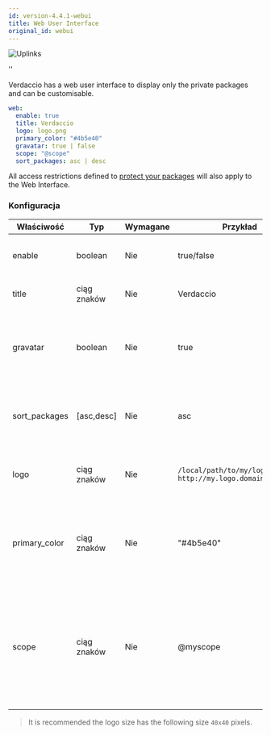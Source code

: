 ```yaml
---
id: version-4.4.1-webui
title: Web User Interface
original_id: webui
---
```


![Uplinks](https://user-images.githubusercontent.com/558752/52916111-fa4ba980-32db-11e9-8a64-f4e06eb920b3.png)

<div id="codefund">''</div>

Verdaccio has a web user interface to display only the private packages and can be customisable.

```yaml
web:
  enable: true
  title: Verdaccio
  logo: logo.png
  primary_color: "#4b5e40"
  gravatar: true | false
  scope: "@scope"
  sort_packages: asc | desc
```

All access restrictions defined to [protect your packages](protect-your-dependencies.md) will also apply to the Web Interface.

### Konfiguracja

| Właściwość    | Typ         | Wymagane | Przykład                                                      | Wsparcie   | Opis                                                                                                                     |
| ------------- | ----------- | -------- | ------------------------------------------------------------- | ---------- | ------------------------------------------------------------------------------------------------------------------------ |
| enable        | boolean     | Nie      | true/false                                                    | wszystkie  | allow to display the web interface                                                                                       |
| title         | ciąg znaków | Nie      | Verdaccio                                                     | wszystkie  | HTML head title description                                                                                              |
| gravatar      | boolean     | Nie      | true                                                          | `>v4`   | Gravatars will be generated under the hood if this property is enabled                                                   |
| sort_packages | [asc,desc]  | Nie      | asc                                                           | `>v4`   | By default private packages are sorted by ascending                                                                      |
| logo          | ciąg znaków | Nie      | `/local/path/to/my/logo.png` `http://my.logo.domain/logo.png` | wszystkie  | a URI where logo is located (header logo)                                                                                |
| primary_color | ciąg znaków | Nie      | "#4b5e40"                                                     | `>4`    | The primary color to use throughout the UI (header, etc)                                                                 |
| scope         | ciąg znaków | Nie      | @myscope                                                      | `>v3.x` | If you're using this registry for a specific module scope, specify that scope to set it in the webui instructions header |


> It is recommended the logo size has the following size `40x40` pixels.
